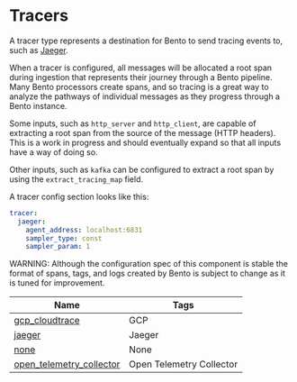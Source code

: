 # Tracers

A tracer type represents a destination for Bento to send tracing events to, such as [Jaeger](https://www.jaegertracing.io/).

When a tracer is configured, all messages will be allocated a root span during ingestion that represents their journey through a Bento pipeline. Many Bento processors create spans, and so tracing is a great way to analyze the pathways of individual messages as they progress through a Bento instance.

Some inputs, such as `http_server` and `http_client`, are capable of extracting a root span from the source of the message (HTTP headers). This is a work in progress and should eventually expand so that all inputs have a way of doing so.

Other inputs, such as `kafka` can be configured to extract a root span by using the `extract_tracing_map` field.

A tracer config section looks like this:

```yaml
tracer:
  jaeger:
    agent_address: localhost:6831
    sampler_type: const
    sampler_param: 1
```

WARNING: Although the configuration spec of this component is stable the format of spans, tags, and logs created by Bento is subject to change as it is tuned for improvement.

|Name|Tags|
|---|---|
|[gcp_cloudtrace](/resources/stacks/bento/components/tracers/gcp_cloudtrace/)|GCP|
|[jaeger](/resources/stacks/bento/components/tracers/jaeger/)|Jaeger|
|[none](/resources/stacks/bento/components/tracers/none/)|None|
|[open_telemetry_collector](/resources/stacks/bento/components/tracers/open_telemetry_collector/)|Open Telemetry Collector|
